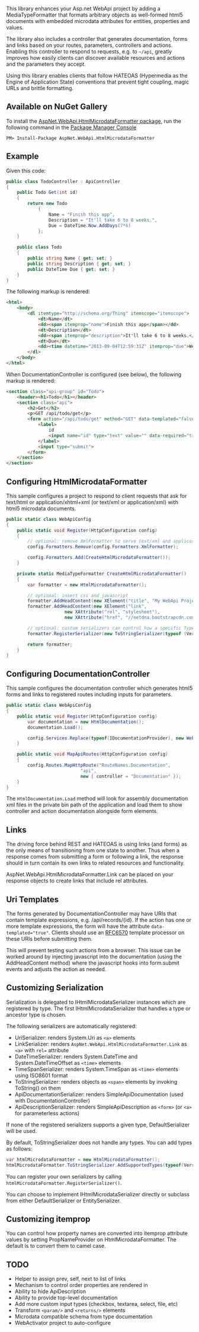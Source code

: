 This library enhances your Asp.net WebApi project by adding a MediaTypeFormatter
that formats arbitrary objects as well-formed html5 documents with embedded
microdata attributes for entities, properties and values.

The library also includes a controller that generates documentation,
forms and links based on your routes, parameters, controllers and actions.
Enabling this controller to respond to requests, e.g. to `~/api`,
greatly improves how easily clients can discover available resources and
actions and the parameters they accept.

Using this library enables clients that follow HATEOAS (Hypermedia as the Engine of Application State)
conventions that prevent tight coupling, magic URLs and brittle formatting.

## Available on NuGet Gallery

To install the [AspNet.WebApi.HtmlMicrodataFormatter package](http://nuget.org/packages/AspNet.WebApi.HtmlMicrodataFormatter),
run the following command in the [Package Manager Console](http://docs.nuget.org/docs/start-here/using-the-package-manager-console)

    PM> Install-Package AspNet.WebApi.HtmlMicrodataFormatter

## Example

Given this code:

```c#
public class TodoController : ApiController
{
    public Todo Get(int id)
    {
        return new Todo
            {
                Name = "Finish this app",
                Description = "It'll take 6 to 8 weeks.",
                Due = DateTime.Now.AddDays(7*6)
            };
    }

    public class Todo
    {
        public string Name { get; set; }
        public string Description { get; set; }
        public DateTime Due { get; set; }
    }
}
```

The following markup is rendered:

```html
<html>
    <body>
        <dl itemtype="http://schema.org/Thing" itemscope="itemscope">
            <dt>Name</dt>
            <dd><span itemprop="name">Finish this app</span></dd>
            <dt>Description</dt>
            <dd><span itemprop="description">It'll take 6 to 8 weeks.</span></dd>
            <dt>Due</dt>
            <dd><time datetime="2013-09-04T12:59:31Z" itemprop="due">Wed, 04 Sep 2013 12:59:31 GMT</time></dd>
        </dl>
    </body>
</html>
```

When DocumentationController is configured (see below), the following markup is rendered:

```html
<section class="api-group" id="Todo">
    <header><h1>Todo</h1></header>
    <section class="api">
        <h2>Get</h2>
        <p>GET /api/todo/get</p>
        <form action="/api/todo/get" method="GET" data-templated="false">
            <label>
                id
                <input name="id" type="text" value="" data-required="true" data-calling-convention="query-string">
            </label>
            <input type="submit">
        </form>
    </section>
</section>
```

## Configuring HtmlMicrodataFormatter

This sample configures a project to respond to client requests that ask for
text/html or application/xhtml+xml (or text/xml or application/xml) with
html5 microdata documents.

```c#
public static class WebApiConfig
{
    public static void Register(HttpConfiguration config)
    {
        // optional: remove XmlFormatter to serve text/xml and application/xml requests with HtmlMicrodataFormatter
        config.Formatters.Remove(config.Formatters.XmlFormatter);

        config.Formatters.Add(CreateHtmlMicrodataFormatter());
    }

    private static MediaTypeFormatter CreateHtmlMicrodataFormatter()
    {
        var formatter = new HtmlMicrodataFormatter();

        // optional: insert css and javascript
        formatter.AddHeadContent(new XElement("title", "My WebApi Project")
        formatter.AddHeadContent(new XElement("link",
                      new XAttribute("rel", "stylesheet"),
                      new XAttribute("href", "//netdna.bootstrapcdn.com/twitter-bootstrap/2.3.2/css/bootstrap-combined.min.css")));

        // optional: custom serializers can control how a specific Type is rendered as html:
        formatter.RegisterSerializer(new ToStringSerializer(typeof (Version)));

        return formatter;
    }
}
```

## Configuring DocumentationController

This sample configures the documentation controller which generates
html5 forms and links to registered routes including inputs for
parameters.

```c#
public static class WebApiConfig
{
    public static void Register(HttpConfiguration config)
        var documentation = new HtmlDocumentation();
        documentation.Load();

        config.Services.Replace(typeof(IDocumentationProvider), new WebApiHtmlDocumentationProvider(documentation));
    }

    public static void MapApiRoutes(HttpConfiguration config)
    {
        config.Routes.MapHttpRoute("RouteNames.Documentation",
                            "api",
                            new { controller = "Documentation" });
    }
}
```

The `HtmlDocumentation.Load` method will look for assembly documentation xml files in the
private bin path of the application and load them to show controller and action documentation
alongside form elements.

## Links

The driving force behind REST and HATEOAS is using links (and forms) as the only means of
transitioning from one state to another. Thus when a response comes from submitting a form
or following a link, the response should in turn contain its own links to related
resources and functionality.

AspNet.WebApi.HtmlMicrodataFormatter.Link can be placed on your response objects to create links
that include rel attributes.

## Uri Templates

The forms generated by DocumentationController may have URIs that contain template expressions,
e.g. /api/records/{id}. If the action has one or more template expressions, the form will
have the attribute `data-templated="true"`. Clients should use an [RFC6570](http://tools.ietf.org/html/rfc6570)
template processor on these URIs before submitting them.

This will prevent testing such actions from a browser. This issue can be worked around
by injecting javascript into the documentation (using the AddHeadContent method) where
the javascript hooks into form.submit events and adjusts the action as needed.

## Customizing Serialization

Serialization is delegated to IHtmlMicrodataSerializer instances which
are registered by type. The first IHtmlMicrodataSerializer that handles
a type or ancestor type is chosen.

The following serializers are automatically registered:

 * UriSerializer: renders System.Uri as `<a>` elements
 * LinkSerializer: renders `AspNet.WebApi.HtmlMicrodataFormatter.Link` as `<a>` with `rel=` attribute
 * DateTimeSerializer: renders System.DateTime and System.DateTimeOffset as `<time>` elements
 * TimeSpanSerializer: renders System.TimeSpan as `<time>` elements using ISO8601 format
 * ToStringSerializer: renders objects as `<span>` elements by invoking ToString() on them
 * ApiDocumentationSerializer: renders SimpleApiDocumentation (used with DocumentationController)
 * ApiDescriptionSerializer: renders SimpleApiDescription as `<form>` (or `<a>` for parameterless actions)

If none of the registered serializers supports a given type, DefaultSerializer will be used.

By default, ToStringSerializer does not handle any types. You can add types as follows:

```c#
var htmlMicrodataFormatter = new HtmlMicrodataFormatter();
htmlMicrodataFormatter.ToStringSerializer.AddSupportedTypes(typeof(Version));
```

You can register your own serializers by calling `htmlMicrodataFormatter.RegisterSerializer()`.

You can choose to implement IHtmlMicrodataSerializer directly or subclass from either
DefaultSerializer or EntitySerializer.

## Customizing itemprop

You can control how property names are converted into itemprop attribute values
by setting PropNameProvider on HtmlMicrodataFormatter. The default is to
convert them to camel case.

## TODO

- Helper to assign prev, self, next to list of links
- Mechanism to control order properties are rendered in
- Ability to hide ApiDescription
- Ability to provide top-level documentation
- Add more custom input types (checkbox, textarea, select, file, etc)
- Transform `<param/>` and `<returns/>` elements
- Microdata compatible schema from type documentation
- WebActivator project to auto-configure